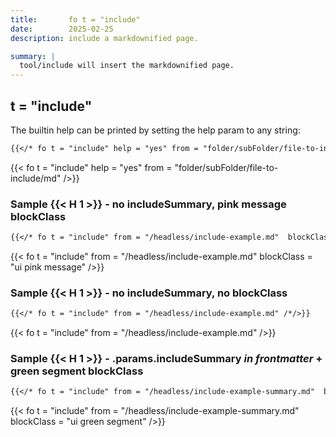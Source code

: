 ```yaml
---
title:       fo t = "include"
date:        2025-02-25
description: include a markdownified page.

summary: |
  tool/include will insert the markdownified page.
---
```


## t = "include"

The builtin help can be printed by setting the help param to any string:

```markdown  {linenos=inline}
{{</* fo t = "include" help = "yes" from = "folder/subFolder/file-to-include/md" /*/>}}
```

{{< fo t = "include" help = "yes" from = "folder/subFolder/file-to-include/md" />}}

### Sample {{< H 1 >}} - no includeSummary, pink message blockClass

```markdown  {linenos=inline}
{{</* fo t = "include" from = "/headless/include-example.md"  blockClass = "ui pink message" /*/>}}
```

{{< fo t = "include" from = "/headless/include-example.md" blockClass = "ui pink message" />}}

### Sample {{< H 1 >}} - no includeSummary, no blockClass

```markdown  {linenos=inline}
{{</* fo t = "include" from = "/headless/include-example.md" /*/>}}
```

{{< fo t = "include" from = "/headless/include-example.md" />}}

### Sample {{< H 1 >}} - .params.includeSummary _in frontmatter_ + green segment blockClass

```markdown  {linenos=inline}
{{</* fo t = "include" from = "/headless/include-example-summary.md"  blockClass = "ui green segment" /*/>}}
```

{{< fo t = "include" from = "/headless/include-example-summary.md" blockClass = "ui green segment" />}}
